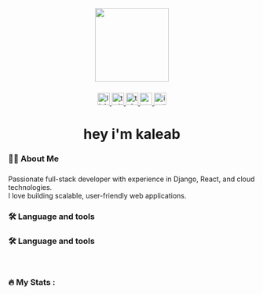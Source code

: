 <div align="center">
  <img height="150" src="https://media.giphy.com/media/M9gbBd9nbDrOTu1Mqx/giphy.gif"  />
</div>

###

<div align="center">
  <a href="linkedin.com/in/kaleab-alebachew-5a98772bb" target="_blank">
    <img src="https://img.shields.io/static/v1?message=LinkedIn&logo=linkedin&label=&color=0077B5&logoColor=white&labelColor=&style=for-the-badge" height="25" alt="linkedin logo"  />
  </a>
  <a href="https://x.com/KaleabAleb31796" target="_blank">
    <img src="https://img.shields.io/static/v1?message=Twitter&logo=twitter&label=&color=1DA1F2&logoColor=white&labelColor=&style=for-the-badge" height="25" alt="twitter logo"  />
  </a>
  <a href="https://t.me/Kaleab1199" target="_blank">
    <img src="https://img.shields.io/static/v1?message=Telegram&logo=telegram&label=&color=2CA5E0&logoColor=white&labelColor=&style=for-the-badge" height="25" alt="telegram logo"  />
  </a>
  <a href="alebachewkaleab@gmail.com" target="_blank">
    <img src="https://img.shields.io/static/v1?message=Gmail&logo=gmail&label=&color=D14836&logoColor=white&labelColor=&style=for-the-badge" height="25" alt="gmail logo"  />
  </a>
  <img src="https://img.shields.io/static/v1?message=Instagram&logo=instagram&label=&color=E4405F&logoColor=white&labelColor=&style=for-the-badge" height="25" alt="instagram logo"  />
</div>

###

<h1 align="center">hey i'm kaleab</h1>

###

<h3 align="left">👩‍💻  About Me</h3>

###

<p align="left">Passionate full-stack developer with experience in Django, React, and cloud technologies.<br>I love building scalable, user-friendly web applications.</p>

###

<h3 align="left">🛠 Language and tools</h3>

###

<h3 align="left">🛠 Language and tools</h3>

<div align="left">
  <img src="https://cdn.jsdelivr.net/gh/devicons/devicon/icons/django/django-plain.svg" height="16" style="display: inline-block; margin-right: 8px;" />
  <img src="https://cdn.jsdelivr.net/gh/devicons/devicon/icons/react/react-original.svg" height="16" style="display: inline-block; margin-right: 8px;" />
  <img src="https://cdn.jsdelivr.net/gh/devicons/devicon/icons/tailwindcss/tailwindcss-original-wordmark.svg" height="12" style="display: inline-block; margin-right: 8px;" />
  <img src="https://cdn.jsdelivr.net/gh/devicons/devicon/icons/amazonwebservices/amazonwebservices-line-wordmark.svg" height="12" style="display: inline-block; margin-right: 8px;" />
  <img src="https://cdn.jsdelivr.net/gh/devicons/devicon/icons/javascript/javascript-original.svg" height="16" style="display: inline-block; margin-right: 8px;" />
  <img src="https://cdn.jsdelivr.net/gh/devicons/devicon/icons/html5/html5-original.svg" height="16" style="display: inline-block; margin-right: 8px;" />
  <img src="https://cdn.jsdelivr.net/gh/devicons/devicon/icons/css3/css3-original.svg" height="16" style="display: inline-block; margin-right: 8px;" />
</div>


###

<h3 align="left">🔥   My Stats :</h3>

###
